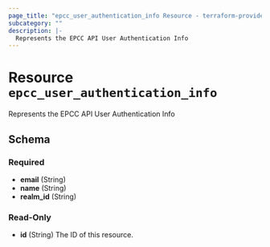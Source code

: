 ```yaml
---
page_title: "epcc_user_authentication_info Resource - terraform-provider-epcc"
subcategory: ""
description: |-
  Represents the EPCC API User Authentication Info
---
```


# Resource `epcc_user_authentication_info`

Represents the EPCC API User Authentication Info



<!-- schema generated by tfplugindocs -->
## Schema

### Required

- **email** (String)
- **name** (String)
- **realm_id** (String)

### Read-Only

- **id** (String) The ID of this resource.

